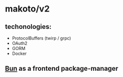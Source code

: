 # makoto/v2

## techonologies:
- ProtocolBuffers (twirp / grpc)
- OAuth2
- GORM
- Docker

## [Bun](https://bun.sh/) as a frontend package-manager

